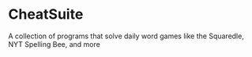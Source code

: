# CheatSuite
A collection of programs that solve daily word games like the Squaredle, NYT Spelling Bee, and more
